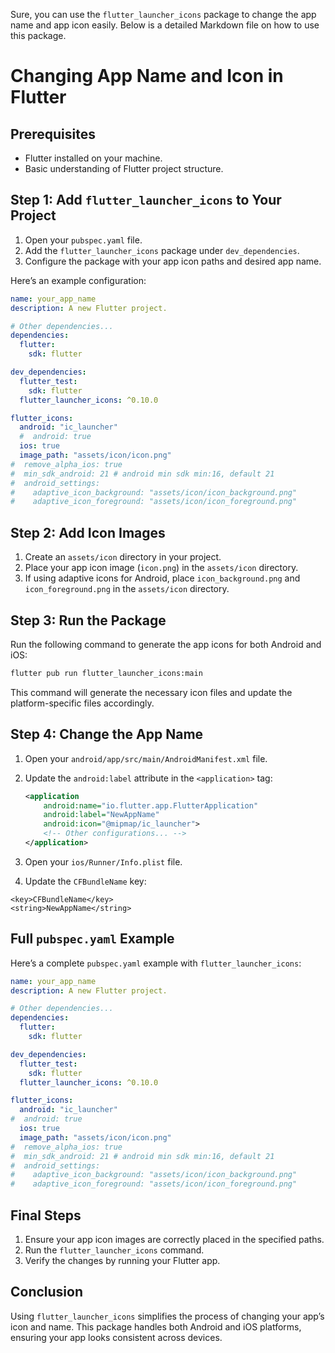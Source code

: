 Sure, you can use the `flutter_launcher_icons` package to change the app name and app icon easily. Below is a detailed Markdown file on how to use this package.

# Changing App Name and Icon in Flutter

## Prerequisites
- Flutter installed on your machine.
- Basic understanding of Flutter project structure.

## Step 1: Add `flutter_launcher_icons` to Your Project

1. Open your `pubspec.yaml` file.
2. Add the `flutter_launcher_icons` package under `dev_dependencies`.
3. Configure the package with your app icon paths and desired app name.

Here’s an example configuration:

```yaml
name: your_app_name
description: A new Flutter project.

# Other dependencies...
dependencies:
  flutter:
    sdk: flutter

dev_dependencies:
  flutter_test:
    sdk: flutter
  flutter_launcher_icons: ^0.10.0

flutter_icons:
  android: "ic_launcher"
  #  android: true
  ios: true
  image_path: "assets/icon/icon.png"
#  remove_alpha_ios: true
#  min_sdk_android: 21 # android min sdk min:16, default 21
#  android_settings:
#    adaptive_icon_background: "assets/icon/icon_background.png"
#    adaptive_icon_foreground: "assets/icon/icon_foreground.png"
```

## Step 2: Add Icon Images

1. Create an `assets/icon` directory in your project.
2. Place your app icon image (`icon.png`) in the `assets/icon` directory.
3. If using adaptive icons for Android, place `icon_background.png` and `icon_foreground.png` in the `assets/icon` directory.

## Step 3: Run the Package

Run the following command to generate the app icons for both Android and iOS:

```sh
flutter pub run flutter_launcher_icons:main
```

This command will generate the necessary icon files and update the platform-specific files accordingly.

## Step 4: Change the App Name

1. Open your `android/app/src/main/AndroidManifest.xml` file.
2. Update the `android:label` attribute in the `<application>` tag:

   ```xml
   <application
       android:name="io.flutter.app.FlutterApplication"
       android:label="NewAppName"
       android:icon="@mipmap/ic_launcher">
       <!-- Other configurations... -->    
   </application>
   ```

3. Open your `ios/Runner/Info.plist` file.
4. Update the `CFBundleName` key:

```plist
<key>CFBundleName</key>
<string>NewAppName</string>
```

## Full `pubspec.yaml` Example

Here’s a complete `pubspec.yaml` example with `flutter_launcher_icons`:

```yaml
name: your_app_name
description: A new Flutter project.

# Other dependencies...
dependencies:
  flutter:
    sdk: flutter

dev_dependencies:
  flutter_test:
    sdk: flutter
  flutter_launcher_icons: ^0.10.0

flutter_icons:
  android: "ic_launcher"
#  android: true
  ios: true
  image_path: "assets/icon/icon.png"
#  remove_alpha_ios: true
#  min_sdk_android: 21 # android min sdk min:16, default 21
#  android_settings:
#    adaptive_icon_background: "assets/icon/icon_background.png"
#    adaptive_icon_foreground: "assets/icon/icon_foreground.png"
```

## Final Steps

1. Ensure your app icon images are correctly placed in the specified paths.
2. Run the `flutter_launcher_icons` command.
3. Verify the changes by running your Flutter app.

## Conclusion

Using `flutter_launcher_icons` simplifies the process of changing your app’s icon and name. This package handles both Android and iOS platforms, ensuring your app looks consistent across devices.